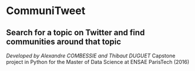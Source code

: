 # CommuniTweet
## Search for a topic on Twitter and find communities around that topic
*Developed by Alexandre COMBESSIE and Thibaut DUGUET*
Capstone project in Python for the Master of Data Science at ENSAE ParisTech (2016)

